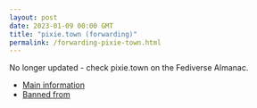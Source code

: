 ```yaml
---
layout: post
date: 2023-01-09 00:00 GMT
title: "pixie.town (forwarding)"
permalink: /forwarding-pixie-town.html
---
```


No longer updated - check pixie.town on the Fediverse Almanac.

* [Main information](https://www.fediversealmanac.com/api/v1/instances/pixie.town)
* [Banned from](https://www.fediversealmanac.com/api/v1/instances/pixie.town/banned_from)


